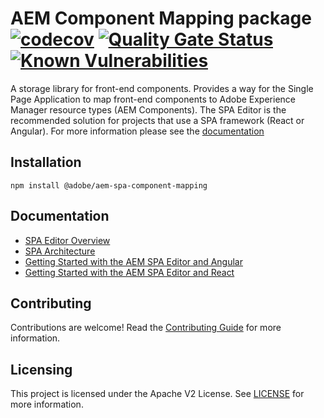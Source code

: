 # AEM Component Mapping package [![codecov](https://codecov.io/gh/adobe/aem-spa-component-mapping/branch/master/graph/badge.svg)](https://codecov.io/gh/adobe/aem-spa-component-mapping) [![Quality Gate Status](https://sonarcloud.io/api/project_badges/measure?project=adobe_aem-spa-component-mapping&metric=alert_status)](https://sonarcloud.io/dashboard?id=adobe_aem-spa-component-mapping) [![Known Vulnerabilities](https://snyk.io/test/github/adobe/aem-spa-component-mapping/badge.svg)](https://snyk.io/test/github/adobe/aem-spa-component-mapping)
A storage library for front-end components. Provides a way for the Single Page Application to map front-end components to Adobe Experience Manager resource types (AEM Components). The SPA Editor is the recommended solution for projects that use a SPA framework (React or Angular). 
For more information please see the [documentation](https://docs.adobe.com/content/help/en/experience-manager-65/developing/headless/spas/spa-dynamic-model-to-component-mapping.html) 


## Installation 
```
npm install @adobe/aem-spa-component-mapping
```

## Documentation 

* [SPA Editor Overview](https://www.adobe.com/go/aem6_5_docs_spa_en)
* [SPA Architecture](https://docs.adobe.com/content/help/en/experience-manager-65/developing/headless/spas/spa-architecture.html)
* [Getting Started with the AEM SPA Editor and Angular](https://docs.adobe.com/content/help/en/experience-manager-learn/spa-angular-tutorial/overview.html)
* [Getting Started with the AEM SPA Editor and React](https://docs.adobe.com/content/help/en/experience-manager-learn/spa-react-tutorial/overview.html)

## Contributing

Contributions are welcome! Read the [Contributing Guide](CONTRIBUTING.md) for more information.

## Licensing

This project is licensed under the Apache V2 License. See [LICENSE](LICENSE) for more information.
